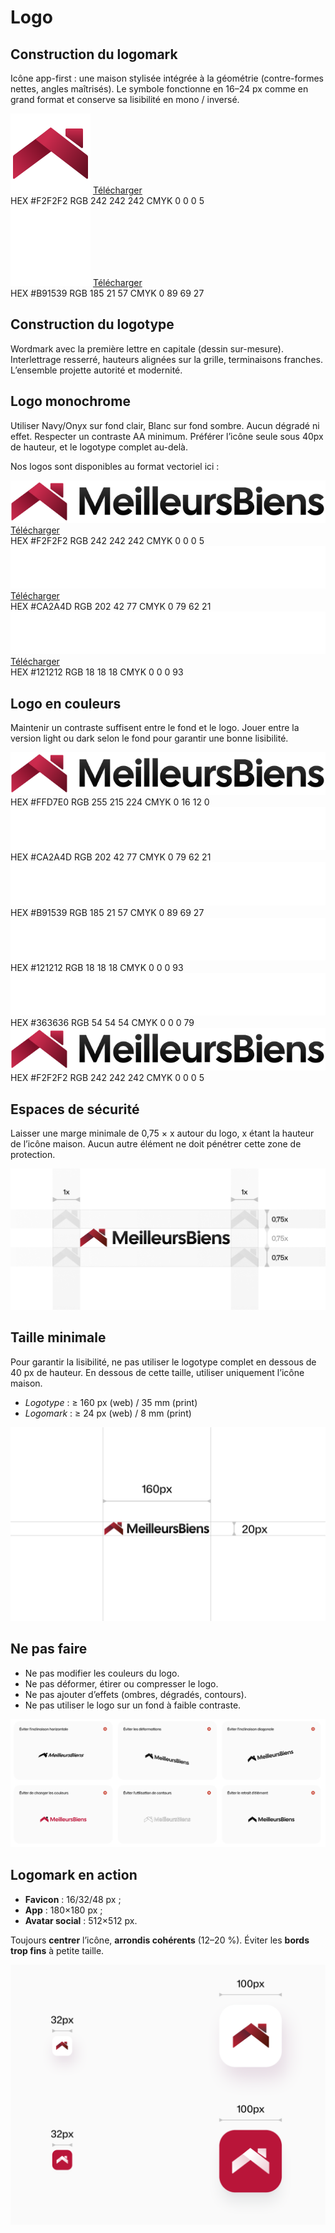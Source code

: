 # Logo

## Construction du logomark

Icône app-first : une maison stylisée intégrée à la géométrie (contre-formes nettes, angles maîtrisés).
Le symbole fonctionne en 16–24 px comme en grand format et conserve sa lisibilité en mono / inversé.

<div class="brand-grid">
  <div class="brand-card" style={{"--bg":"#f2f2f2","--fg":"#1a1a1a"}}>
    <img src="/img/logo-icon.svg" style={{height: 128}} />
    <a download href="https://design.mbiens.com/img/logo-icon.svg" title="Logo couleur de MeilleursBiens">
        Télécharger
    </a>
    <div class="color-info">
      <span>HEX #F2F2F2</span>
      <span>RGB 242 242 242</span>
      <span>CMYK 0 0 0 5</span>
    </div>
  </div>

  <div class="brand-card" style={{"--bg":"#B91539","--fg":"#ffffff"}}>
    <img src="/img/logo-icon-white.svg" style={{height: 128}} />
     <a download href="https://design.mbiens.com/img/logo-icon-white.svg" title="Logo couleur de MeilleursBiens" style={{color: "#ffffff"}}>
        Télécharger
    </a>
    <div class="color-info">
      <span>HEX #B91539</span>
      <span>RGB 185 21 57</span>
      <span>CMYK 0 89 69 27</span>
    </div>
  </div>
</div>

## Construction du logotype
Wordmark avec la première lettre en capitale (dessin sur-mesure). Interlettrage resserré, hauteurs alignées sur la grille, terminaisons franches.
L’ensemble projette autorité et modernité.

## Logo monochrome

Utiliser Navy/Onyx sur fond clair, Blanc sur fond sombre. Aucun dégradé ni effet. Respecter un contraste AA minimum. Préférer l’icône seule sous 40px de hauteur, et le logotype complet au-delà.

Nos logos sont disponibles au format vectoriel ici :


<div class="brand-grid is-1">
  <div class="brand-card" style={{"--bg":"#F2F2F2","--fg":"#1a1a1a"}}>
    <img src="/img/logo.svg" style={{height: '35px'}} />
     <a download href="https://design.mbiens.com/img/logo.svg" title="Logo couleur de MeilleursBiens">
        Télécharger
    </a>
    <div class="color-info">
      <span>HEX #F2F2F2</span>
      <span>RGB 242 242 242</span>
      <span>CMYK 0 0 0 5</span>
    </div>
  </div>

  <div class="brand-card" style={{"--bg":"#CA2A4D","--fg":"#ffffff"}}>
    <img src="/img/logo-white.svg" style={{height: '35px'}} />
    <a download href="https://design.mbiens.com/img/logo-white.svg" title="Logo couleur de MeilleursBiens" style={{color: "#ffffff"}}>
        Télécharger
    </a>
    <div class="color-info">
      <span>HEX #CA2A4D</span>
      <span>RGB 202 42 77</span>
      <span>CMYK 0 79 62 21</span>
    </div>
  </div>

  <div class="brand-card" style={{"--bg":"#121212","--fg":"#ffffff"}}>
    <img src="/img/logo-white.svg" style={{height: '35px'}} />
    <a download href="https://design.mbiens.com/img/logo-white.svg" title="Logo couleur de MeilleursBiens" style={{color: "#ffffff"}}>
        Télécharger
    </a>
    <div class="color-info">
      <span>HEX #121212</span>
      <span>RGB 18 18 18</span>
      <span>CMYK 0 0 0 93</span>
    </div>
  </div>
</div>

## Logo en couleurs

Maintenir un contraste suffisent entre le fond et le logo. Jouer entre la version light ou dark selon le fond pour garantir une bonne lisibilité.

<div class="brand-grid">
  <div class="brand-card" style={{"--bg":"#FFD7E0","--fg":"#1a1a1a"}}>
    <img src="/img/logo.svg" />
    <div class="color-info">
      <span>HEX #FFD7E0</span>
      <span>RGB 255 215 224</span>
      <span>CMYK 0 16 12 0</span>
    </div>
  </div>

  <div class="brand-card" style={{"--bg":"#CA2A4D","--fg":"#ffffff"}}>
    <img src="/img/logo-white.svg" />
    <div class="color-info">
      <span>HEX #CA2A4D</span>
      <span>RGB 202 42 77</span>
      <span>CMYK 0 79 62 21</span>
    </div>
  </div>

  <div class="brand-card" style={{"--bg":"#B91539","--fg":"#ffffff"}}>
    <img src="/img/logo-white.svg" />
    <div class="color-info">
      <span>HEX #B91539</span>
      <span>RGB 185 21 57</span>
      <span>CMYK 0 89 69 27</span>
    </div>
  </div>

  <div class="brand-card" style={{"--bg":"#121212","--fg":"#ffffff"}}>
    <img src="/img/logo-white.svg" />
    <div class="color-info">
      <span>HEX #121212</span>
      <span>RGB 18 18 18</span>
      <span>CMYK 0 0 0 93</span>
    </div>
  </div>

  <div class="brand-card" style={{"--bg":"#363636","--fg":"#ffffff"}}>
    <img src="/img/logo-white.svg" />
    <div class="color-info">
      <span>HEX #363636</span>
      <span>RGB 54 54 54</span>
      <span>CMYK 0 0 0 79</span>
    </div>
  </div>

  <div class="brand-card" style={{"--bg":"#F2F2F2","--fg":"#1a1a1a"}}>
    <img src="/img/logo.svg" />
    <div class="color-info">
      <span>HEX #F2F2F2</span>
      <span>RGB 242 242 242</span>
      <span>CMYK 0 0 0 5</span>
    </div>
  </div>
</div>

## Espaces de sécurité

Laisser une marge minimale de 0,75 × x autour du logo, x étant la hauteur de l’icône maison.
Aucun autre élément ne doit pénétrer cette zone de protection.

<div class="frame" style={{background: "#ffffff", padding: "0"}}>
<img src="/img/illustration/logo-spacing.png" alt="Personas MeilleursBiens" style={{width: "100%", marginTop: 16, marginBottom: 16}} />
</div>

## Taille minimale

Pour garantir la lisibilité, ne pas utiliser le logotype complet en dessous de 40 px de hauteur. En dessous de cette taille, utiliser uniquement l’icône maison.

- *Logotype* : ≥ 160 px (web) / 35 mm (print)
- *Logomark* : ≥ 24 px (web) / 8 mm (print)

<div class="frame" style={{background: "#ffffff", padding: "0"}}>
<img src="/img/illustration/logo-min-size.png" alt="Personas MeilleursBiens" style={{width: "100%", marginTop: 16, marginBottom: 16}} />
</div>

## Ne pas faire
- Ne pas modifier les couleurs du logo.
- Ne pas déformer, étirer ou compresser le logo.
- Ne pas ajouter d’effets (ombres, dégradés, contours).
- Ne pas utiliser le logo sur un fond à faible contraste.

<div class="frame" style={{background: "#ffffff", padding: "0 20px"}}>
<img src="/img/illustration/logo-rules.png" alt="Personas MeilleursBiens" style={{width: "100%", marginTop: 16, marginBottom: 16}} />
</div>

## Logomark en action

- **Favicon** : 16/32/48 px ;
- **App** : 180×180 px ;
- **Avatar social** : 512×512 px.

Toujours **centrer** l’icône, **arrondis cohérents** (12–20 %). Éviter les **bords trop fins** à petite taille.

<div class="frame" style={{background: "#fafafa", padding: "0"}}>
<img src="/img/illustration/logomark-action.png" alt="Personas MeilleursBiens" style={{width: "100%", marginTop: 16, marginBottom: 16}} />
</div>

